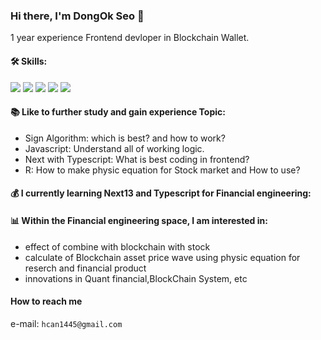 ### Hi there, I'm DongOk Seo 👋

1 year experience Frontend devloper in Blockchain Wallet.
<!--
**SeoDongOk/SeoDongOk** is a ✨ _special_ ✨ repository because its `README.md` (this file) appears on your GitHub profile.

Here are some ideas to get you started:

- 🔭 I’m currently working on ...
- 🌱 I’m currently learning ...
- 👯 I’m looking to collaborate on ...
- 🤔 I’m looking for help with ...
- 💬 Ask me about ...
- 📫 How to reach me: ...
- 😄 Pronouns: ...
- ⚡ Fun fact: ...
-->


#### 🛠️ Skills:
<div>
  <image src='https://img.shields.io/badge/Javascript-F7DF1E'/>
  <image src='https://img.shields.io/badge/Typescript-3178C6'/>
  <image src='https://img.shields.io/badge/React-61DAFB'/>
  <image src='https://img.shields.io/badge/ReactNative-61DAFB'/>
  <image src='https://img.shields.io/badge/Python-85CBF8'/>
</div>

#### 📚 Like to further study and gain experience Topic:
  - Sign Algorithm: which is best? and how to work?
  - Javascript: Understand all of working logic.
  - Next with Typescript: What is best coding in frontend?
  - R: How to make physic equation for Stock market and How to use?

#### 💰 I currently learning Next13 and Typescript for Financial engineering:

#### 📊 Within the Financial engineering space, I am interested in:
  - effect of combine with blockchain with stock
  - calculate of Blockchain asset price wave using physic equation for reserch and financial product 
  - innovations in Quant financial,BlockChain System, etc


#### How to reach me

e-mail: `hcan1445@gmail.com`



